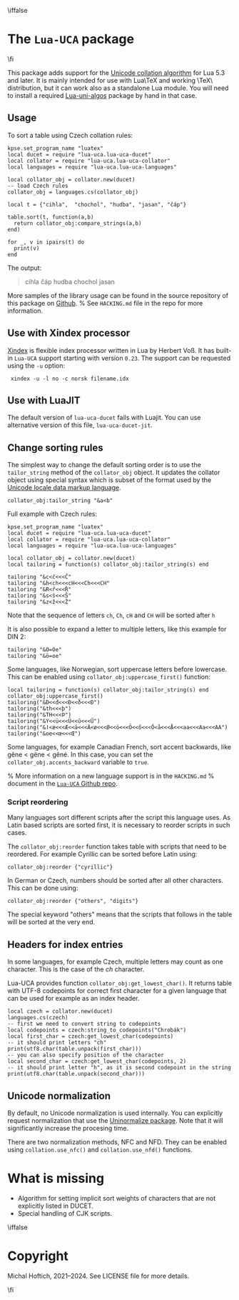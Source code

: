 \iffalse
# The `Lua-UCA` package
\fi

This package adds support for the [Unicode collation algorithm](https://unicode.org/reports/tr10/) for Lua 5.3 and later. 
It is mainly intended for use with Lua\TeX and working \TeX\ distribution, but it can work also as a standalone
Lua module. You will need to install a required [Lua-uni-algos](https://github.com/latex3/lua-uni-algos) package by hand
in that case.


## Usage

To sort a table using Czech collation rules:

   
    kpse.set_program_name "luatex"
    local ducet = require "lua-uca.lua-uca-ducet"
    local collator = require "lua-uca.lua-uca-collator"
    local languages = require "lua-uca.lua-uca-languages"
    
    local collator_obj = collator.new(ducet)
    -- load Czech rules
    collator_obj = languages.cs(collator_obj)
    
    local t = {"cihla",  "chochol", "hudba", "jasan", "čáp"}
    
    table.sort(t, function(a,b) 
      return collator_obj:compare_strings(a,b) 
    end)
    
    for _, v in ipairs(t) do
      print(v)
    end

The output:

> cihla
> čáp
> hudba
> chochol
> jasan

More samples of the library usage can be found in the source repository of this package on [Github](https://github.com/michal-h21/lua-uca).
% See `HACKING.md` file in the repo for more information.

## Use with Xindex processor

[Xindex](https://www.ctan.org/pkg/xindex) is flexible index processor written
in Lua by Herbert Voß. It has built-in `Lua-UCA` support starting with version
`0.23`. The support can be requested using the `-u` option:

     xindex -u -l no -c norsk filename.idx

## Use with LuaJIT

The default version of `lua-uca-ducet` fails with Luajit. You can use alternative version of this file, `lua-uca-ducet-jit`.

## Change sorting rules

The simplest way to change the default sorting order is to use the
`tailor_string` method of the `collator_obj` object. It updates the collator object using
special syntax which is subset of the format used by the [Unicode locale data
markup
language](https://www.unicode.org/reports/tr35/tr35-collation.html#Orderings).

    collator_obj:tailor_string "&a<b"

Full example with Czech rules:

    kpse.set_program_name "luatex"
    local ducet = require "lua-uca.lua-uca-ducet"
    local collator = require "lua-uca.lua-uca-collator"
    local languages = require "lua-uca.lua-uca-languages"
    
    local collator_obj = collator.new(ducet)
    local tailoring = function(s) collator_obj:tailor_string(s) end

    tailoring "&c<č<<<Č"
    tailoring "&h<ch<<<cH<<<Ch<<<CH"
    tailoring "&R<ř<<<Ř"
    tailoring "&s<š<<<Š"
    tailoring "&z<ž<<<Ž"

Note that the sequence of letters `ch`, `Ch`, `cH` and `CH` will be sorted after `h`

It is also possible to expand a letter to multiple letters, like this example for DIN 2:


    tailoring "&Ö=Oe"
    tailoring "&ö=oe"

Some languages, like Norwegian, sort uppercase letters before lowercase. This
can be enabled using `collator_obj:uppercase_first()` function:

    local tailoring = function(s) collator_obj:tailor_string(s) end
    collator_obj:uppercase_first()
    tailoring("&D<<đ<<<Đ<<ð<<<Ð")
    tailoring("&th<<<þ")
    tailoring("&TH<<<Þ")
    tailoring("&Y<<ü<<<Ü<<ű<<<Ű")
    tailoring("&ǀ<æ<<<Æ<<ä<<<Ä<ø<<<Ø<<ö<<<Ö<<ő<<<Ő<å<<<Å<<<aa<<<Aa<<<AA")
    tailoring("&oe<<œ<<<Œ")


Some languages, for example Canadian French, sort accent backwards, like gêne < gëne < gêné. 
In this case, you can set the `collator_obj.accents_backward` variable to `true`.


% More information on a new language support is in the `HACKING.md`
% document in the [`Lua-UCA` Github repo](https://github.com/michal-h21/lua-uca/blob/master/HACKING.md).

### Script reordering

Many languages sort different scripts after the script this language uses. As
Latin based scripts are sorted first, it is necessary to reorder scripts in
such cases.

The `collator_obj:reorder` function takes table with scripts that need to be reordered. 
For example Cyrillic can be sorted before Latin using:

    collator_obj:reorder {"cyrillic"}

In German or Czech, numbers should be sorted after all other characters. This can be done using:

    collator_obj:reorder {"others", "digits"}

The special keyword "others" means that the scripts that follows in the table
will be sorted at the very end.

## Headers for index entries

In some languages, for example Czech, multiple letters may count as one
character. This is the case of the *ch* character. 

Lua-UCA provides function `collator_obj:get_lowest_char()`. It returns table with UTF-8 codepoints 
for correct first character for a given language that can be used for example as an index header.


    local czech = collator.new(ducet)
    languages.cs(czech)
    -- first we need to convert string to codepoints
    local codepoints = czech:string_to_codepoints("Chrobák")
    local first_char = czech:get_lowest_char(codepoints)
    -- it should print letters "ch"
    print(utf8.char(table.unpack(first_char)))
    -- you can also specify position of the character
    local second_char = czech:get_lowest_char(codepoints, 2)
    -- it should print letter "h", as it is second codepoint in the string
    print(utf8.char(table.unpack(second_char)))


## Unicode normalization

By default, no Unicode normalization is used internally. You can explicitly request normalization that use the
[Uninormalize package](https://ctan.org/pkg/uninormalize?lang=en). Note that it will significantly increase the
procesing time. 

There are two normalization methods, NFC and NFD. They can be enabled using
`collation.use_nfc()` and `collation.use_nfd()` functions.


# What is missing

- Algorithm for setting implicit sort weights of characters that are not explicitly listed in DUCET.
- Special handling of CJK scripts.

\iffalse
# Copyright

Michal Hoftich, 2021–2024. See LICENSE file for more details.


\fi
